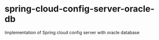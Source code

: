 # spring-cloud-config-server-oracle-db
Implementation of Spring cloud config server with oracle database
